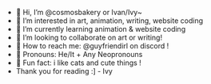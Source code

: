 - 🎀 Hi, I’m @cosmosbakery or Ivan/Ivy~
- 🍓 I’m interested in art, animation, writing, website coding
- 🥐 I’m currently learning animation & website coding
- 💞️ I’m looking to collaborate on art or writing!
- 🍫 How to reach me: @guyfriendirl on discord !
- 💌 Pronouns: He/It + Any Neopronouns
- 🩷 Fun fact: i like cats and cute things !
- Thank you for reading :] - Ivy
